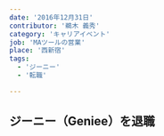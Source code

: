 ```yaml
---
date: '2016年12月31日'
contributor: '鵜木 義秀'
category: 'キャリアイベント'
job: 'MAツールの営業'
place: '西新宿'
tags:
  - 'ジーニー'
  - '転職'

---
```


<h2>ジーニー（Geniee）を退職</h2>